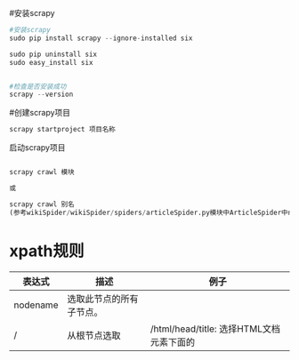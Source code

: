 #安装scrapy

```python
#安装scrapy
sudo pip install scrapy --ignore-installed six

sudo pip uninstall six
sudo easy_install six


#检查是否安装成功
scrapy --version
```


#创建scrapy项目

```python
scrapy startproject 项目名称
```

启动scrapy项目

```python

scrapy crawl 模块

或

scrapy crawl 别名
(参考wikiSpider/wikiSpider/spiders/articleSpider.py模块中ArticleSpider中name属性)
```



# xpath规则

|表达式|描述|例子|
| --- | --- | --- |
|nodename|选取此节点的所有子节点。|  |
| / |从根节点选取| /html/head/title: 选择HTML文档<head>元素下面的<title> 标签。<br> /html/head/title/text():选择前面提到的<title> 元素下面的文本内容|
| // |从匹配选择的当前节点选择文档中的节点,而不考虑他们的位置|选择所有 <td> 元素|
| . |选取当前节点|  |
| .. |选取当前节点的父节点|  |
| @ |选取属性| //div[@class="mine"]: 选择所有包含 class="mine" 属性的div 标签元素|


